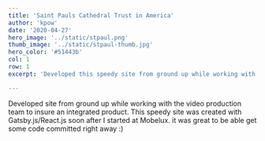 ```yaml
---
title: 'Saint Pauls Cathedral Trust in America'
author: 'kpow'
date: '2020-04-27'
hero_image: '../static/stpaul.png'
thumb_image: '../static/stpaul-thumb.jpg'
hero_color: '#51443b'
col: 1
row: 1
excerpt: 'Developed this speedy site from ground up while working with video production team.'

---
```


Developed site from ground up while working with the video production team to insure an integrated product. This speedy site was created with Gatsby.js/React.js soon after I started at Mobelux. it was great to be able get some code committed right away :)
